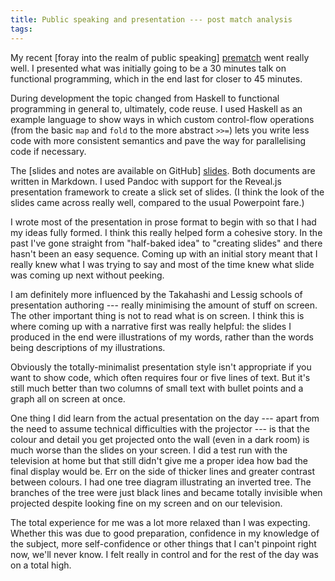 ```yaml
---
title: Public speaking and presentation --- post match analysis
tags:
---
```


My recent [foray into the realm of public speaking] [prematch] went really
well. I presented what was initially going to be a 30 minutes talk on
functional programming, which in the end last for closer to 45 minutes.

During development the topic changed from Haskell to functional
programming in general to, ultimately, code reuse. I used Haskell as an
example language to show ways in which custom control-flow operations
(from the basic `map` and `fold` to the more abstract `>>=`) lets you
write less code with more consistent semantics and pave the way for
parallelising code if necessary.

The [slides and notes are available on GitHub] [slides]. Both documents
are written in Markdown. I used Pandoc with support for the Reveal.js
presentation framework to create a slick set of slides. (I think the look
of the slides came across really well, compared to the usual Powerpoint
fare.)

I wrote most of the presentation in prose format to begin with so that I
had my ideas fully formed. I think this really helped form a cohesive
story. In the past I've gone straight from "half-baked idea" to "creating
slides" and there hasn't been an easy sequence. Coming up with an initial
story meant that I really knew what I was trying to say and most of the
time knew what slide was coming up next without peeking.

I am definitely more influenced by the Takahashi and Lessig schools of
presentation authoring --- really minimising the amount of stuff on
screen. The other important thing is not to read what is on screen. I
think this is where coming up with a narrative first was really helpful:
the slides I produced in the end were illustrations of my words, rather
than the words being descriptions of my illustrations.

Obviously the totally-minimalist presentation style isn't appropriate if
you want to show code, which often requires four or five lines of text.
But it's still much better than two columns of small text with bullet
points and a graph all on screen at once.

One thing I did learn from the actual presentation on the day --- apart
from the need to assume technical difficulties with the projector --- is
that the colour and detail you get projected onto the wall (even in a dark
room) is much worse than the slides on your screen. I did a test run with
the television at home but that still didn't give me a proper idea how bad
the final display would be. Err on the side of thicker lines and greater
contrast between colours. I had one tree diagram illustrating an inverted
tree. The branches of the tree were just black lines and became totally
invisible when projected despite looking fine on my screen and on our
television.

The total experience for me was a lot more relaxed than I was expecting.
Whether this was due to good preparation, confidence in my knowledge of
the subject, more self-confidence or other things that I can't pinpoint
right now, we'll never know. I felt really in control and for the rest of
the day was on a total high.

[prematch]: </posts/2013-10-13-aaargh-public-speaking.html>
    "Previous thoughts (anxiety) on public speaking"
[slides]: <http://github.com/dougalstanton./intro-to-fp/>
    "Source for slides and notes"
